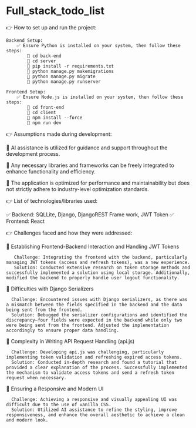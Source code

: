 # Full_stack_todo_list

👉 How to set up and run the project:

    Backend Setup:
        ✅ Ensure Python is installed on your system, then follow these steps:
            📝 cd back-end
            📝 cd server
            📝 pip install -r requirements.txt
            📝 python manage.py makemigrations
            📝 python manage.py migrate
            📝 python manage.py runserver
            
    Frontend Setup:
        ✅ Ensure Node.js is installed on your system, then follow these steps:
            📝 cd front-end
            📝 cd client
            📝 npm install --force
            📝 npm run dev


👉 Assumptions made during development:

  📝 AI assistance is utilized for guidance and support throughout the development process.

  📝 Any necessary libraries and frameworks can be freely integrated to enhance functionality and efficiency.

  📝 The application is optimized for performance and maintainability but does not strictly adhere to industry-level optimization standards.


👉 List of technologies/libraries used:

  ✅ Backend: SQLLite, Django, DjangoREST Frame work, JWT Token
  ✅ Frontend: React


👉 Challenges faced and how they were addressed:

  📝 Establishing Frontend-Backend Interaction and Handling JWT Tokens

       Challenge: Integrating the frontend with the backend, particularly managing JWT tokens (access and refresh tokens), was a new experience.
       Solution: Conducted extensive research on token storage methods and successfully implemented a solution using local storage. Additionally, modified the backend to properly handle user logout functionality.

  📝 Difficulties with Django Serializers

      Challenge: Encountered issues with Django serializers, as there was a mismatch between the fields specified in the backend and the data being sent from the frontend.
      Solution: Debugged the serializer configurations and identified the discrepancy—four fields were expected in the backend while only two were being sent from the frontend. Adjusted the implementation accordingly to ensure proper data handling.

 📝 Complexity in Writing API Request Handling (api.js)

      Challenge: Developing api.js was challenging, particularly implementing token validation and refreshing expired access tokens.
      Solution: Conducted in-depth research and found a tutorial that provided a clear explanation of the process. Successfully implemented the mechanism to validate access tokens and send a refresh token request when necessary.

 📝 Ensuring a Responsive and Modern UI

      Challenge: Achieving a responsive and visually appealing UI was difficult due to the use of vanilla CSS.
      Solution: Utilized AI assistance to refine the styling, improve responsiveness, and enhance the overall aesthetic to achieve a clean and modern look.
